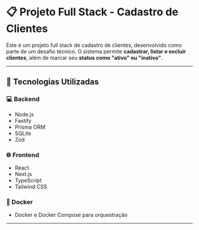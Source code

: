# 📋 Projeto Full Stack - Cadastro de Clientes

Este é um projeto full stack de cadastro de clientes, desenvolvido como parte de um desafio técnico. O sistema permite **cadastrar, listar e excluir clientes**, além de marcar seu **status como "ativo" ou "inativo"**.

---

## 🧰 Tecnologias Utilizadas

### 💻 Backend
- Node.js
- Fastify
- Prisma ORM
- SQLite
- Zod

### 🌐 Frontend
- React
- Next.js
- TypeScript
- Tailwind CSS

### 🐳 Docker
- Docker e Docker Compose para orquestração

---


